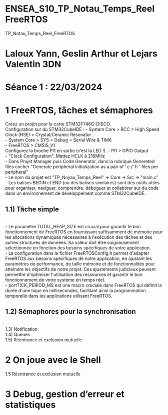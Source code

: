 # ENSEA_S10_TP_Notau_Temps_Reel FreeRTOS
TP_Notau_Temps_Reel_FreeRTOS
# Laloux Yann, Geslin Arthur et Lejars Valentin 3DN
# Séance 1 : 22/03/2024

<h1>1 FreeRTOS, tâches et sémaphores</h1>
Créez un projet pour la carte STM32F746G-DISCO. <br/>
Configuration sur du STM32CubeIDE :
- System Core > RCC > High Speed Clock (HSE) = Crystal/Ceramic Resonator <br/>
- System Core > SYS > Debug = Serial Wire & TIM6 <br/>
- FreeRTOS > CMSIS_V1 <br/>
Configurez la broche PI1 en sortie (c’est la LED !). 
- PI1 > GPIO Output <br/>
- "Clock Configuration". Mettez HCLK à 216MHz <br/>
-  Dans Projet Manager puis Code Generator, dans la rubrique Genereted files cocher "Generate peripheral initialization as a pair of '.c /' h ' files per peripheral" <br/>
- Le nom du projet est "TP_Noyau_Temps_Reel" -> Core -> Src -> "main.c" <br/>
- Les balises BEGIN et END (ou des balises similaires) sont des outils utiles pour organiser, naviguer, comprendre, déboguer et collaborer sur du code dans un environnement de développement comme STM32CubeIDE. <br/>

<h2>1.1) Tâche simple</h2> <br/>
- Le paramètre TOTAL_HEAP_SIZE est crucial pour garantir le bon fonctionnement de FreeRTOS en fournissant suffisamment de mémoire pour les allocations dynamiques nécessaires à l'exécution des tâches et des autres structures de données. Sa valeur doit être soigneusement sélectionnée en fonction des besoins spécifiques de votre application. <br/>
- La configuration dans le fichier FreeRTOSConfig.h permet d'adapter FreeRTOS aux besoins spécifiques de notre application, en ajustant les paramètres de performance, de taille mémoire et de fonctionnalités pour atteindre les objectifs de notre projet. Ces ajustements judicieux peuvent permettre d'optimiser l'utilisation des ressources et garantir le bon fonctionnement de votre système en temps réel. <br/>
- portTICK_PERIOD_MS est une macro cruciale dans FreeRTOS qui définit la durée d'une tique en millisecondes, facilitant ainsi la programmation temporelle dans les applications utilisant FreeRTOS. <br/>
<h2>1.2) Sémaphores pour la synchronisation</h2> <br/>
</h2>1.3) Notification</h2> <br/>
</h2>1.4) Queues</h2> <br/>
</h2>1.5) Réentrance et exclusion mutuelle</h2> <br/>

<h1>2 On joue avec le Shell</h1>

1.5 Réentrance et exclusion mutuelle
<h1>3 Debug, gestion d’erreur et statistiques</h1>



